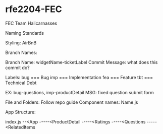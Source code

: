 # rfe2204-FEC

FEC Team Halicarnasses 

Naming Standards

Styling:
  AirBnB

Branch Names:
  
  Branch Name: widgetName-ticketLabel
  Commit Message: what does this commit do?
  
  Labels:
  bug === Bug 
  imp === Implementation
  fea === Feature
  tbt === Technical Debt
  
  EX: bug-questions, imp-productDetail
  MSG: fixed question submit form
  
 File and Folders:
  Follow repo guide
  Component names: Name.js
  
App Structure:

index.js
--<App
-----<ProductDetail
-----<Ratings
-----<Questions 
-----<RelatedItems

